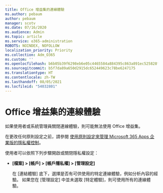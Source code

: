 ```yaml
---
title: Office 增益集的連線體驗
ms.author: pebaum
author: pebaum
manager: scotv
ms.date: 07/16/2020
ms.audience: Admin
ms.topic: article
ms.service: o365-administration
ROBOTS: NOINDEX, NOFOLLOW
localization_priority: Priority
ms.collection: Adm_O365
ms.custom: ''
ms.openlocfilehash: b6b05b39f6298eb6e05c4465584a884395c863a891ec525828f795809eeb787a
ms.sourcegitcommit: b5f7da89a650d2915dc652449623c78be6247175
ms.translationtype: HT
ms.contentlocale: zh-TW
ms.lasthandoff: 08/05/2021
ms.locfileid: "54032801"
---
```

# <a name="connected-experience-with-office-add-ins"></a>Office 增益集的連線體驗

如果使用者或系統管理員關閉連線體驗，則可能無法使用 Office 增益集。

在更改任何原則設定之前，請參閱 [使用原則設定來管理 Microsoft 365 Apps 企業版的隱私權控制](https://docs.microsoft.com/deployoffice/privacy/manage-privacy-controls)。

使用者可以依照下列步驟開啟或關閉隱私權設定：

- **[檔案] > [帳戶] > [帳戶隱私權] > [管理設定]** 

    在 [連結體驗] 底下，選擇是否有可供使用的特定連線體驗，例如分析內容的經驗。 如果您在 [管理設定] 中並未選取 [特定體驗]，則可使用所有的連線體驗。
